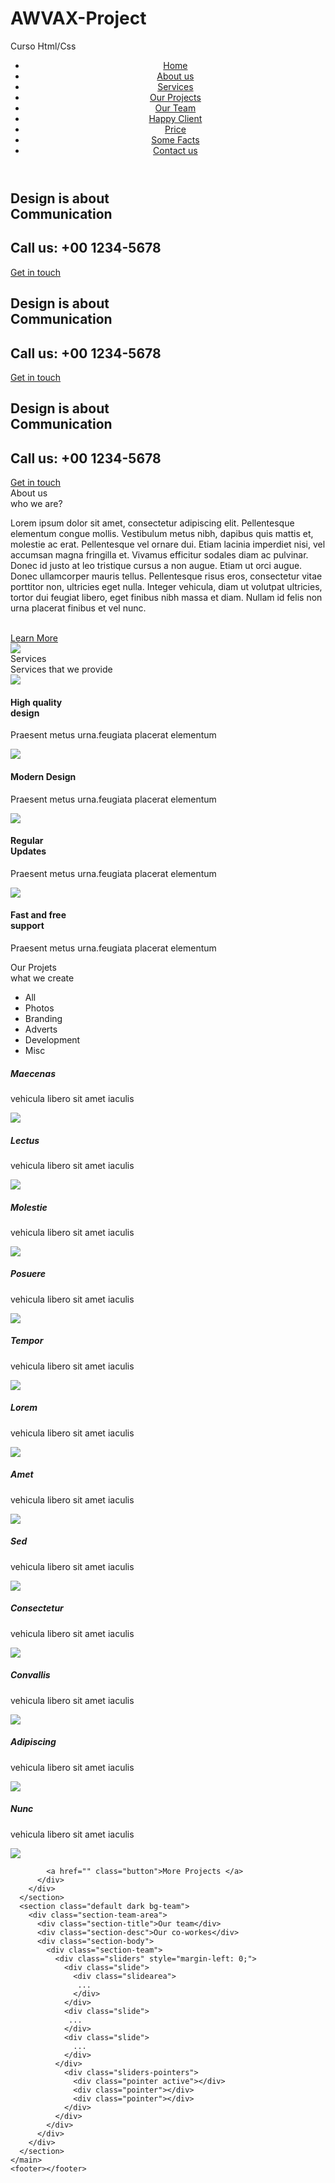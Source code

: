 # AWVAX-Project
Curso Html/Css
<!DOCTYPE html>
<html>
  <head>
    <meta charset="UTF-8" />
    <title>AWAX</title>
    <link
      href="https://fonts.googleapis.com/css2?family=Montserrat:wght@300;400;600;700&display=swap"
      rel="stylesheet"
    />
    <link rel="stylesheet" type="text/css" href="assets/css/style.css" />
  </head>

  <body>
    <header>
      <div class="header">
        <div class="logo">
          <div class="logoimg"></div>
        </div>
        <div class="menu">
          <nav>
            <ul>
              <li><a href="">Home</a></li>
              <li><a href="">About us</a></li>
              <li><a href="">Services</a></li>
              <li><a href="">Our Projects</a></li>
              <li><a href="">Our Team</a></li>
              <li><a href="">Happy Client</a></li>
              <li><a href="">Price</a></li>
              <li><a href="">Some Facts</a></li>
              <li><a href="">Contact us</a></li>
            </ul>
          </nav>
        </div>
      </div>
    </header>
    <main>
      <section class="banner">
        <div class="sliders">
          <div class="slide">
            <div class="slidearea">
              <h1>Design is about<br /><span>Communication</span></h1>
              <h2>Call us: +00 1234-5678</h2>
              <a href="https://www.instagram.com/andzuo/" class="button"
                >Get in touch</a
              >
            </div>
          </div>
          <div class="slide">
            <h1>Design is about<br /><span>Communication</span></h1>
            <h2>Call us: +00 1234-5678</h2>
            <a href="https://www.instagram.com/andzuo/" class="button"
              >Get in touch</a
            >
          </div>
          <div class="slide">
            <h1>Design is about<br /><span>Communication</span></h1>
            <h2>Call us: +00 1234-5678</h2>
            <a href="https://www.instagram.com/andzuo/" class="button"
              >Get in touch</a
            >
          </div>
          <div class="sliders-pointers">
            <div class="pointer active"></div>
            <div class="pointer"></div>
            <div class="pointer"></div>
          </div>
        </div>
      </section>
      <section class="default light">
        <div class="section-title">About us</div>
        <div class="section-desc">who we are?</div>
        <div class="section-body">
          <div class="section-aboutus">
            <div class="section-aboutus--left">
              <p>
                Lorem ipsum dolor sit amet, consectetur adipiscing elit.
                Pellentesque elementum congue mollis. Vestibulum metus nibh,
                dapibus quis mattis et, molestie ac erat. Pellentesque vel
                ornare dui. Etiam lacinia imperdiet nisi, vel accumsan magna
                fringilla et. Vivamus efficitur sodales diam ac pulvinar. Donec
                id justo at leo tristique cursus a non augue. Etiam ut orci
                augue. Donec ullamcorper mauris tellus. Pellentesque risus eros,
                consectetur vitae porttitor non, ultricies eget nulla. Integer
                vehicula, diam ut volutpat ultricies, tortor dui feugiat libero,
                eget finibus nibh massa et diam. Nullam id felis non urna
                placerat finibus et vel nunc.
              </p>
              <br />
              <a href="" class="button">Learn More</a>
            </div>
            <div class="section-aboutus--right">
              <img src="media/foto9.jpg" />
            </div>
          </div>
        </div>
      </section>
      <section class="default dark">
        <div class="section-title">Services</div>
        <div class="section-desc">Services that we provide</div>
        <div class="section-body">
          <div class="section-services">
            <div class="section-service">
              <img src="assets/imgs/medalha.png" />
              <h4>High quality <br />design</h4>
              <p>Praesent metus urna.feugiata placerat elementum</p>
            </div>
            <div class="section-service">
              <img src="assets/imgs/estrela.png" />
              <h4>Modern Design</h4>
              <p>Praesent metus urna.feugiata placerat elementum</p>
            </div>
            <div class="section-service">
              <img src="assets/imgs/relogio.png" />
              <h4>Regular <br />Updates</h4>
              <p>Praesent metus urna.feugiata placerat elementum</p>
            </div>
            <div class="section-service">
              <img src="assets/imgs/balao.png" />
              <h4>Fast and free <br />support</h4>
              <p>Praesent metus urna.feugiata placerat elementum</p>
            </div>
          </div>
        </div>
      </section>
      <section class="default light">
        <div class="section-title">Our Projets</div>
        <div class="section-desc">what we create</div>
        <div class="section-body">
          <div class="section-projects">
            <div class="section-projects--filters">
              <ul>
                <li>All</li>
                <li class="active">Photos</li>
                <li>Branding</li>
                <li>Adverts</li>
                <li>Development</li>
                <li>Misc</li>
              </ul>
            </div>
            <div class="section-projects--photos">
              <div class="section-projects--photo">
                <div class="section-projects--photoarea">
                  <div class="section-projects--photoinfo">
                    <h5>Maecenas</h5>
                    <p>vehicula libero sit amet iaculis</p>
                  </div>
                  <img src="media/foto1.jpg" />
                </div>
              </div>
              <div class="section-projects--photo">
                <div class="section-projects--photoarea">
                  <div class="section-projects--photoinfo">
                    <h5>Lectus</h5>
                    <p>vehicula libero sit amet iaculis</p>
                  </div>
                  <img src="media/foto2.jpg" />
                </div>
              </div>
              <div class="section-projects--photo">
                <div class="section-projects--photoarea">
                  <div class="section-projects--photoinfo">
                    <h5>Molestie</h5>
                    <p>vehicula libero sit amet iaculis</p>
                  </div>
                  <img src="media/foto3.jpg" />
                </div>
              </div>
              <div class="section-projects--photo">
                <div class="section-projects--photoarea">
                  <div class="section-projects--photoinfo">
                    <h5>Posuere</h5>
                    <p>vehicula libero sit amet iaculis</p>
                  </div>
                  <img src="media/foto4.jpg" />
                </div>
              </div>
              <div class="section-projects--photo">
                <div class="section-projects--photoarea">
                  <div class="section-projects--photoinfo">
                    <h5>Tempor</h5>
                    <p>vehicula libero sit amet iaculis</p>
                  </div>
                  <img src="media/foto5.jpg" />
                </div>
              </div>
              <div class="section-projects--photo">
                <div class="section-projects--photoarea">
                  <div class="section-projects--photoinfo">
                    <h5>Lorem</h5>
                    <p>vehicula libero sit amet iaculis</p>
                  </div>
                  <img src="media/foto6.jpg" />
                </div>
              </div>
              <div class="section-projects--photo">
                <div class="section-projects--photoarea">
                  <div class="section-projects--photoinfo">
                    <h5>Amet</h5>
                    <p>vehicula libero sit amet iaculis</p>
                  </div>
                  <img src="media/foto1.jpg" />
                </div>
              </div>
              <div class="section-projects--photo">
                <div class="section-projects--photoarea">
                  <div class="section-projects--photoinfo">
                    <h5>Sed</h5>
                    <p>vehicula libero sit amet iaculis</p>
                  </div>
                  <img src="media/foto2.jpg" />
                </div>
              </div>
              <div class="section-projects--photo">
                <div class="section-projects--photoarea">
                  <div class="section-projects--photoinfo">
                    <h5>Consectetur</h5>
                    <p>vehicula libero sit amet iaculis</p>
                  </div>
                  <img src="media/foto3.jpg" />
                </div>
              </div>
              <div class="section-projects--photo">
                <div class="section-projects--photoarea">
                  <div class="section-projects--photoinfo">
                    <h5>Convallis</h5>
                    <p>vehicula libero sit amet iaculis</p>
                  </div>
                  <img src="media/foto4.jpg" />
                </div>
              </div>
              <div class="section-projects--photo">
                <div class="section-projects--photoarea">
                  <div class="section-projects--photoinfo">
                    <h5>Adipiscing</h5>
                    <p>vehicula libero sit amet iaculis</p>
                  </div>
                  <img src="media/foto5.jpg" />
                </div>
              </div>
              <div class="section-projects--photo">
                <div class="section-projects--photoarea">
                  <div class="section-projects--photoinfo">
                    <h5>Nunc</h5>
                    <p>vehicula libero sit amet iaculis</p>
                  </div>
                  <img src="media/foto6.jpg" />
                </div>
              </div>
            </div>

            <a href="" class="button">More Projects </a>
          </div>
        </div>
      </section>
      <section class="default dark bg-team">
        <div class="section-team-area">
          <div class="section-title">Our team</div>
          <div class="section-desc">Our co-workes</div>
          <div class="section-body">
            <div class="section-team">
              <div class="sliders" style="margin-left: 0;">
                <div class="slide">
                  <div class="slidearea">
                   ...
                  </div>
                </div>
                <div class="slide">
                 ...
                </div>
                <div class="slide">
                  ...
                </div>
              </div>
                <div class="sliders-pointers">
                  <div class="pointer active"></div>
                  <div class="pointer"></div>
                  <div class="pointer"></div>
                </div>
              </div>
            </div>
          </div>
        </div>
      </section>
    </main>
    <footer></footer>
  </body>
</html>
